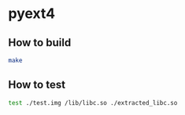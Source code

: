# pyext4

## How to build
```bash
make
``` 

## How to test 
```bash
test ./test.img /lib/libc.so ./extracted_libc.so
```
